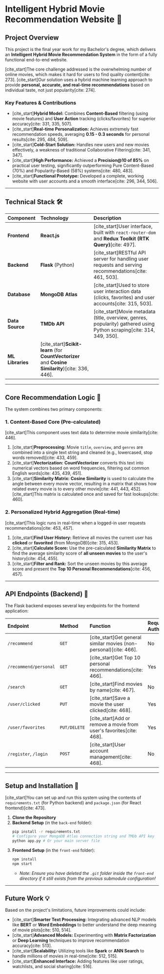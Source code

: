 # Intelligent Hybrid Movie Recommendation Website 🍿

## Project Overview

This project is the final year work for my Bachelor's degree, which delivers an **Intelligent Hybrid Movie Recommendation System** in the form of a fully functional end-to-end website.

[cite\_start]The core challenge addressed is the overwhelming number of online movies, which makes it hard for users to find quality content[cite: 273]. [cite\_start]Our solution uses a hybrid machine learning approach to provide **personal, accurate, and real-time recommendations** based on individual taste, not just popularity[cite: 274].

### Key Features & Contributions

  * [cite\_start]**Hybrid Model:** Combines **Content-Based** filtering (using movie features) and **User Action** tracking (clicks/favorites) for superior accuracy[cite: 331, 335, 507].
  * [cite\_start]**Real-time Personalization:** Achieves extremely fast recommendation speeds, averaging **0.15 - 0.3 seconds** for personal results[cite: 295, 484, 509].
  * [cite\_start]**Cold-Start Solution:** Handles new users and new movies effectively, a weakness of traditional Collaborative Filtering[cite: 341, 347].
  * [cite\_start]**High Performance:** Achieved a **Precision@10 of 85%** on practical user testing, significantly outperforming Pure Content-Based (70%) and Popularity-Based (58%) systems[cite: 480, 483].
  * [cite\_start]**Functional Prototype:** Developed a complete, working website with user accounts and a smooth interface[cite: 296, 344, 506].

-----

## Technical Stack 🛠️

| Component | Technology | Description |
| :--- | :--- | :--- |
| **Frontend** | **React.js** | [cite\_start]User interface, built with `react-router-dom` and **Redux Toolkit (RTK Query)**[cite: 497]. |
| **Backend** | **Flask** (Python) | [cite\_start]RESTful API server for handling user requests and serving recommendations[cite: 461, 503]. |
| **Database** | **MongoDB Atlas** | [cite\_start]Used to store user interaction data (clicks, favorites) and user accounts[cite: 315, 503]. |
| **Data Source** | **TMDb API** | [cite\_start]Movie metadata (title, overview, genres, popularity) gathered using Python scraping[cite: 314, 349, 350]. |
| **ML Libraries** | [cite\_start]**Scikit-learn** (for **CountVectorizer** and **Cosine Similarity**)[cite: 336, 446]. |

-----

## Core Recommendation Logic 🧠

The system combines two primary components:

### 1\. Content-Based Core (Pre-calculated)

[cite\_start]This component uses text data to determine movie similarity[cite: 446].

1.  [cite\_start]**Preprocessing:** Movie `title`, `overview`, and `genres` are combined into a single text string and cleaned (e.g., lowercased, stop words removed)[cite: 433, 459].
2.  [cite\_start]**Vectorization:** **CountVectorizer** converts this text into numerical vectors based on word frequencies, filtering out common English words[cite: 435, 439, 451].
3.  [cite\_start]**Similarity Matrix:** **Cosine Similarity** is used to calculate the angle between every movie vector, resulting in a matrix that shows how related every movie is to every other movie[cite: 441, 443, 452]. [cite\_start]This matrix is calculated once and saved for fast lookups[cite: 460].

### 2\. Personalized Hybrid Aggregation (Real-time)

[cite\_start]This logic runs in real-time when a logged-in user requests recommendations[cite: 453, 457].

1.  [cite\_start]**Find User History:** Retrieve all movies the current user has **clicked** or **favorited** (from MongoDB)[cite: 315, 453].
2.  [cite\_start]**Calculate Score:** Use the pre-calculated **Similarity Matrix** to find the average similarity score of **all unseen movies** to the user's history[cite: 454, 455].
3.  [cite\_start]**Filter and Rank:** Sort the unseen movies by this average score and present the **Top 10 Personal Recommendations**[cite: 456, 457].

-----

## API Endpoints (Backend) 🔗

The Flask backend exposes several key endpoints for the frontend application:

| Endpoint | Method | Function | Requires Auth |
| :--- | :--- | :--- | :--- |
| `/recommend` | `GET` | [cite\_start]Get general similar movies (non-personal)[cite: 466]. | No |
| `/recommend/personal`| `GET` | [cite\_start]Get Top 10 personal recommendations[cite: 466]. | Yes |
| `/search` | `GET` | [cite\_start]Find movies by name[cite: 467]. | No |
| `/user/clicked` | `PUT` | [cite\_start]Save a movie the user clicked[cite: 468]. | Yes |
| `/user/favorites` | `PUT/DELETE` | [cite\_start]Add or remove a movie from user's favorites[cite: 468]. | Yes |
| `/register`, `/login` | `POST` | [cite\_start]User account management[cite: 468]. | No |

-----

## Setup and Installation 🚀

[cite\_start]You can set up and run this system using the contents of `requirements.txt` (for Python backend) and `package.json` (for React frontend)[cite: 473].

1.  **Clone the Repository**
2.  **Backend Setup** (in the `back-end` folder):
    ```bash
    pip install -r requirements.txt
    # Configure your MongoDB Atlas connection string and TMDb API key
    python app.py # Or your main server file
    ```
3.  **Frontend Setup** (in the `front-end` folder):
    ```bash
    npm install
    npm start
    ```
      * *Note: Ensure you have deleted the `.git` folder inside the `front-end` directory if it still exists from the previous submodule configuration\!*

-----

## Future Work 💡

Based on the project's limitations, future improvements could include:

  * [cite\_start]**Smarter Text Processing:** Integrating advanced NLP models like **BERT** or **Word Embeddings** to better understand the deep meaning of movie plots[cite: 510, 514].
  * [cite\_start]**Advanced Models:** Experimenting with **Matrix Factorization** or **Deep Learning** techniques to improve recommendation accuracy[cite: 513].
  * [cite\_start]**Scalability:** Utilizing tools like **Spark** or **ANN Search** to handle millions of movies in real-time[cite: 512, 515].
  * [cite\_start]**Enhanced Interface:** Adding features like user ratings, watchlists, and social sharing[cite: 516].

